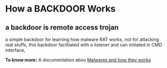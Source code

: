 # How a BACKDOOR Works
## a backdoor is remote access trojan
a simple backdoor for learning how malware RAT works, not for attacking real stuffs, this backdoor faciltiated with a listener and can initiated in CMD interface,


**To know more:**  A documentation abou [Malwares and how they works](https://ajmal-nasumudeen.medium.com/how-to-protect-your-pcs-from-viruses-types-of-malwares-malware-detection-and-security-9b6c64e6571a)

